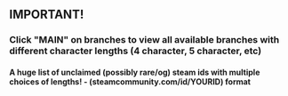 <h2>IMPORTANT!</h2>
<h3>Click "MAIN" on branches to view all available branches with different character lengths (4 character, 5 character, etc)</h3>
<h4>A huge list of unclaimed (possibly rare/og) steam ids with multiple choices of lengths! - (steamcommunity.com/id/YOURID) format</h4>
